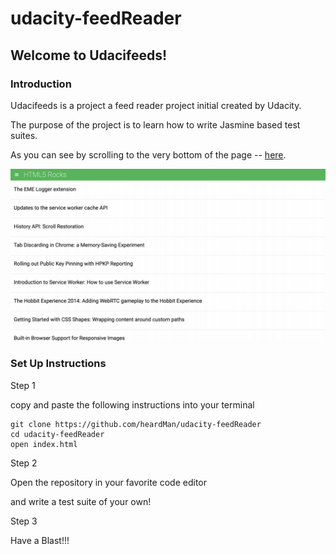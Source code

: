 # udacity-feedReader

## Welcome to Udacifeeds!

### Introduction

Udacifeeds is a project a feed reader project initial created by Udacity.

The purpose of the project is to learn how to write Jasmine based test suites.

As you can see by scrolling to the very bottom of the page -- <a href="https://heardman.github.io/udacity-feedReader/">here</a>.

<img src="https://github.com/heardMan/udacity-feedReader/blob/master/img/example.gif">

### Set Up Instructions

Step 1

copy and paste the following instructions into your terminal 

```cd desktop
git clone https://github.com/heardMan/udacity-feedReader
cd udacity-feedReader
open index.html
```

Step 2 

Open the repository in your favorite code editor

and write a test suite of your own!

Step 3 

Have a Blast!!!